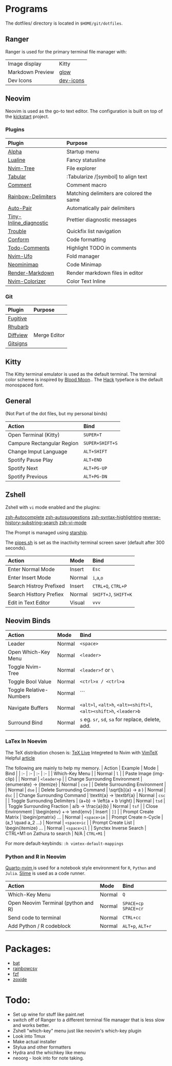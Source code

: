 # Programs

The dotfiles/ directory is located in `$HOME/git/dotfiles`.

## Ranger

Ranger is used for the primary terminal file manager with:

|                  |                                                                    |
| :--------------- | :----------------------------------------------------------------- |
| Image display    | Kitty                                                              |
| Markdown Preview | [glow](https://github.com/charmbracelet/glow)                      |
| Dev Icons        | [dev-icons](https://github.com/alexanderjeurissen/ranger_devicons) |

## Neovim

Neovim is used as the go-to text editor. The configuration is built on top of the [kickstart](https://github.com/nvim-lua/kickstart.nvim) project.

### Plugins

| Plugin                                                                              | Purpose                                  |
| :---------------------------------------------------------------------------------- | :--------------------------------------- |
| [Alpha](https://github.com/goolord/alpha-nvim)                                      | Startup menu                             |
| [Lualine](https://github.com/nvim-lualine/lualine.nvim)                             | Fancy statusline                         |
| [Nvim-Tree](https://github.com/nvim-tree/nvim-tree.lua)                             | File explorer                            |
| [Tabular](https://github.com/godlygeek/tabular)                                     | :Tabularize /\[symbol\] to align text    |
| [Comment](https://github.com/numToStr/Comment.nvim)                                 | Comment macro                            |
| [Rainbow-Delimiters](https://github.com/HiPhish/rainbow-delimiters.nvim)            | Matching delimiters are colored the same |
| [Auto-Pair](https://github.com/windwp/nvim-autopairs)                               | Automatically pair delimiters            |
| [Tiny-Inline_diagnostic](https://github.com/rachartier/tiny-inline-diagnostic.nvim) | Prettier diagnostic messages             |
| [Trouble](https://github.com/folke/trouble.nvim)                                    | Quickfix list navigation                 |
| [Conform](https://github.com/stevearc/conform.nvim)                                 | Code formatting                          |
| [Todo-Comments](https://github.com/folke/todo-comments.nvim)                        | Highlight TODO in comments               |
| [Nvim-Ufo](https://github.com/kevinhwang91/nvim-ufo)                                | Fold manager                             |
| [Neominimap](https://github.com/plugins.neominimap)                                 | Code Minimap                             |
| [Render-Markdown](https://github.com/MeanderingProgrammer/render-markdown.nvim)     | Render markdown files in editor          |
| [Nvim-Colorizer](https://github.com/NvChad/nvim-colorizer.lua)                      | Color Text Inline                        |

### Git

| Plugin                                                 | Purpose      |
| :----------------------------------------------------- | :----------- |
| [Fugitive](https://github.comtpope/vim-fugitive)       |              |
| [Rhubarb](https://github.com/tpope/vim-rhubarb)        |              |
| [Diffview](https://github.com/sindrets/diffview.nvim)  | Merge Editor |
| [Gitsigns](https://github.com/lewis6991/gitsigns.nvim) |              |

## Kitty

The Kitty terminal emulator is used as the default terminal.
The terminal color scheme is inspired by [Blood Moon](https://github.com/dguo/blood-moon)..
The [Hack](https://github.com/source-foundry/Hack) typeface is the default monospaced font.

## General

(Not Part of the dot files, but my personal binds)

| Action                     | Bind            |
| :------------------------- | :-------------- |
| Open Terminal (Kitty)      | `SUPER+T`       |
| Campure Rectangular Region | `SUPER+SHIFT+S` |
| Change Imput Language      | `ALT+SHIFT`     |
| Spotify Pause Play         | `ALT+END`       |
| Spotify Next               | `ALT+PG-UP`     |
| Spotify Previous           | `ALT+PG-DN`     |

## Zshell

Zshell with `vi` mode enabled and the plugins:

[zsh-Autocomplete](https://github.com/marlonrichert/zsh-autocomplete.git)
[zsh-autosuggestions](https://github.com/zsh-users/zsh-autosuggestions)
[zsh-syntax-highlighting](https://github.com/zdharma-continuum/fast-syntax-highlighting)
[reverse-history-substring-search](https://github.com/zsh-users/zsh-history-substring-search)
[zsh-vi-mode](https://github.com/jeffreytse/zsh-vi-mode.git)

The Prompt is managed using [starship](starship.rc).

The [pipes.sh](https://github.com/pipeseroni/pipes.sh) is set as the inactivity terminal screen saver (default after 300 seconds).

| Action                  | Mode   | Bind                 |
| :---------------------- | :----- | :------------------- |
| Enter Normal Mode       | Insert | `Esc`                |
| Enter Insert Mode       | Normal | `i`,`a`,`o`          |
| Search Histroy Prefixed | Insert | `CTRL+Q`, `CTRL+P`   |
| Search Histtory Prefiex | Normal | `SHIFT+J`, `SHIFT+K` |
| Edit in Text Editor     | Visual | `vvv`                |

## Neovim Binds

| Action                  | Mode   | Bind                                                              |
| :---------------------- | :----- | :---------------------------------------------------------------- |
| Leader                  | Normal | `<space>`                                                         |
| Open Which-Key Menu     | Normal | `<leader>`                                                        |
| Toggle Nvim-Tree        | Normal | `<leader>f` or `\`                                                |
| Toggle Bool Value       | Normal | `<ctrl>x / <ctrl>a`                                               |
| Toggle Relative-Numbers | Normal | `<ctrl>\``                                                        |
| Navigate Buffers        | Normal | `<alt>l`, `<alt>h`, `<alt><shift>l`, `<alt><shift>h`, `<leader>b` |
| Surround Bind           | Normal | `s` eg. `sr`, `sd`, `sa` for replace, delete, add.                |

### LaTex In Noevim

The TeX distribution chosen is: [TeX Live](https://tug.org/texlive/)
Integreted to Nvim with [VimTeX](https://github.com/lervag/vimtex)
Helpful [article](https://ejmastnak.com/tutorials/vim-latex/vimtex/)

The following are mainly to help my memory.
| Action | Example | Mode | Bind |
| :- | :- | :- | :- |
| Which-Key Menu | | Normal | `l` |
| Paste Image (img-clip) | | Normal | `<leader>p` |
| Change Surrounding Environment | {enumerate} -> {itemize} | Normal | `cse` |
| Delete Surrounding Environment | | Normal | `dse` |
| Delete Surrounding Command | \sqrt\[b\]{a} -> a ) | Normal | `dsc` |
| Change Surrounding Command | \textit{a} -> \textbf{a} | Normal | `csc` |
| Toggle Surrounding Delimiters | (a+b) -> \left(a + b \right) | Normal | `tsd` |
| Toggle Surrounding Fraction | a/b -> \frac{a}{b} | Normal | `tsf` |
| Close Environment | \begin{env} +-> \end{env} | Insert | `]]` |
| Prompt Create Matrix | \begin{pmatrix} ... | Normal | `<space>im` |
| Prompt Create n-Cycle | (a_1 \\quad a_2 ...) | Normal | `<space>ic` |
| Prompt Create List | \begin{itemize} ... | Normal | `<space>il` |
| Synctex Inverse Search | CTRL+M1 on Zathura to search | N/A | `CTRL+M1` |

For more default-keybinds: `:h vimtex-default-mappings`

### Python and R in Neovim

[ Quarto-nvim ](https://github.com/quarto-dev/quarto-nvim) is used for a notebook style environment for `R`, `Python` and `Julia`.
[Slime](https://github.com/jpalardy/vim-slime) is used as a code runner.

| Action                              | Mode   | Bind                  |
| :---------------------------------- | :----- | :-------------------- |
| Which-Key Menu                      | Normal | `Q`                   |
| Open Neovim Terminal (python and R) | Normal | `SPACE+cp` `SPACE+cr` |
| Send code to terminal               | Normal | `CTRL+cc`             |
| Add Python / R codeblock            | Normal | `ALT+p`, `ALT+r`      |

# Packages:

- [bat](https://github.com/sharkdp/bat)
- [rainbowcsv](https://pypi.org/project/rainbowcsv/)
- [fzf](https://github.com/junegunn/fzf)
- [zoxide](https://github.com/ajeetdsouza/zoxide)

# Todo:

- Set up wine for stuff like paint.net
- switch off of Ranger to a different terminal file manager that is less slow and works better.
- Zshell "which-key" menu just like neovim's which-key plugin
- Look into Tmux
- Make actual installer
- Stylua and other formatters
- Hydra and the whichkey like menu
- neoorg - look into for note taking.
